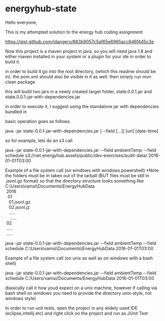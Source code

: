 # energyhub-state

Hello everyone,

This is my attempted solution to the energy hub coding assignment

https://gist.github.com/jdangerx/883b9057c5af65e6965acc646f445c3e

Now this project is a maven project in java, so you will need java 1.8 and either maven installed in your system or a plugin for your 
ide in order to build it.

in order to build it go into the root directory, (which this readme should be in).
the pom.xml should also be visible in it as well.
then simply run
mvn clean package

this will build two jars in a newly created target folder,
state.0.0.1.jar
and 
state.0.0.1-jar-with-dependencies.jar

in order to execute it, I suggest using the standalone jar with dependencies bundled in

basic operation goes as follows

java -jar state-0.0.1-jar-with-dependencies.jar [--field <field>[...]] [uri] [date-time]

so for example, lets do an s3 call 

java -jar state-0.0.1-jar-with-dependencies.jar  --field ambientTemp --field schedule s3://net.energyhub.assets/public/dev-exercises/audit-data/ 2016-01-01T03:00

Example of a file system call (on windows with windows powershell)
*Note the folders must be in taken out of the tarball (BUT files must be still in .jsonl.gz format)
so that the directory structure looks something like
C:\Users\vamsi\Documents\EnergyHubData  
        &nbsp;2016  
           &nbsp;&nbsp;01  
             &nbsp;&nbsp;&nbsp;01.jsonl.gz  
              &nbsp;&nbsp;&nbsp;02.jsonl.jz  
               &nbsp;&nbsp;&nbsp;.....  
               &nbsp;&nbsp;&nbsp; .....  
           &nbsp;02  
            &nbsp;.....  
            &nbsp;.....  
            
 java -jar state-0.0.1-jar-with-dependencies.jar  --field ambientTemp --field schedule C:\Users\vamsi\Documents\EnergyHubData  2016-01-01T03:00
 
 
 Example of a file system call (on unix as well as on windows with a bash shell) 
 
 java -jar state-0.0.1-jar-with-dependencies.jar  --field ambientTemp --field schedule C:/Users/vamsi/Documents/EnergyHubData 2016-01-01T03:00
 
 (basically call it how youd expect on a unix machine, 
 however if calling via bash shell on windows you need to provide the directory unix-style, not windows style)
 
 
In order to run unit tests, open the project in any widely used IDE (eclipse,intellij etc) and right click on the project and run as JUnit Test
